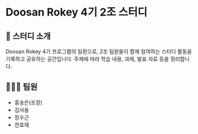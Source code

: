 # Doosan Rokey 4기 2조 스터디

## 📌 스터디 소개
Doosan Rokey 4기 프로그램의 일환으로, 2조 팀원들이 함께 참여하는 스터디 활동을 기록하고 공유하는 공간입니다. 주제에 따라 학습 내용, 과제, 발표 자료 등을 정리합니다.


## 🧑‍🤝‍🧑 팀원
- 홍송은(조장)
- 김사웅
- 장수근
- 전효재